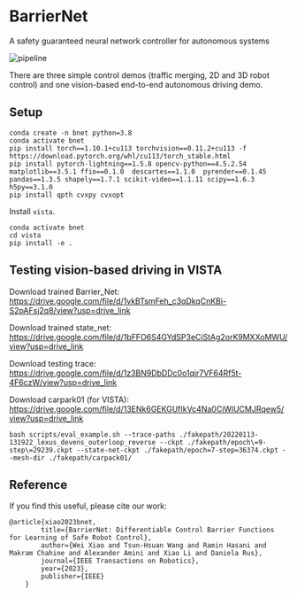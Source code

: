 # BarrierNet

A safety guaranteed neural network controller for autonomous systems 

![pipeline](imgs/BarrierNet_model.jpg) 

There are three simple control demos (traffic merging, 2D and 3D robot control) and one vision-based end-to-end autonomous driving demo.

## Setup
```
conda create -n bnet python=3.8
conda activate bnet
pip install torch==1.10.1+cu113 torchvision==0.11.2+cu113 -f https://download.pytorch.org/whl/cu113/torch_stable.html
pip install pytorch-lightning==1.5.8 opencv-python==4.5.2.54 matplotlib==3.5.1 ffio==0.1.0  descartes==1.1.0  pyrender==0.1.45  pandas==1.3.5 shapely==1.7.1 scikit-video==1.1.11 scipy==1.6.3 h5py==3.1.0
pip install qpth cvxpy cvxopt
```
Install `vista`.
```
conda activate bnet
cd vista
pip install -e .
```

## Testing vision-based driving in VISTA
Download trained Barrier_Net: https://drive.google.com/file/d/1vkBTsmFeh_c3qDkqCnKBi-S2pAFsj2q8/view?usp=drive_link

Download trained state_net: https://drive.google.com/file/d/1bFFO6S4GYdSP3eCiStAg2orK9MXXoMWU/view?usp=drive_link

Download testing trace: https://drive.google.com/file/d/1z3BN9DbDDc0o1qir7VF64Rf5t-4F6czW/view?usp=drive_link

Download carpark01 (for VISTA): https://drive.google.com/file/d/13ENk6GEKGUfIkVc4Na0CiWlUCMJRqew5/view?usp=drive_link
```
bash scripts/eval_example.sh --trace-paths ./fakepath/20220113-131922_lexus_devens_outerloop_reverse --ckpt ./fakepath/epoch\=9-step\=29239.ckpt --state-net-ckpt ./fakepath/epoch=7-step=36374.ckpt --mesh-dir ./fakepath/carpack01/
```

## Reference
If you find this useful, please cite our work:
```
@article{xiao2023bnet,
        title={BarrierNet: Differentiable Control Barrier Functions for Learning of Safe Robot Control},
        author={Wei Xiao and Tsun-Hsuan Wang and Ramin Hasani and Makram Chahine and Alexander Amini and Xiao Li and Daniela Rus},
        journal={IEEE Transactions on Robotics},
        year={2023},
        publisher={IEEE}
    }
```
